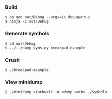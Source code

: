 ### Build
```
$ gn gen out/Debug --args=is_debug=true
$ ninja -C out/Debug
```

### Generate symbols
```
$ cd out/Debug
$ ../../dump_syms.py breakpad-example
```

### Crush
```
$ ./breakpad-example
```

### View minidump
```
$ ./minidump_stackwalk -m <dump path> ./symbols
```
